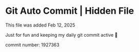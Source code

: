 # Git Auto Commit | Hidden File

This file was added Feb 12, 2025

Just for fun and keeping my daily git commit active 🤪

commit number: 1927363
